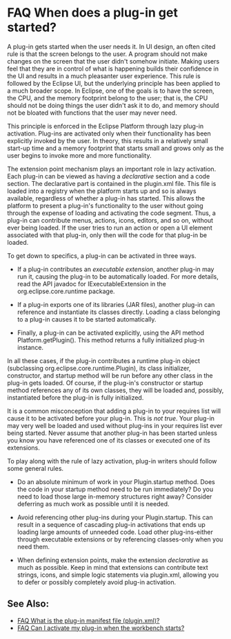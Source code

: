 

FAQ When does a plug-in get started?
====================================

A plug-in gets started when the user needs it. In UI design, an often cited rule is that the screen belongs to the user. A program should not make changes on the screen that the user didn't somehow initiate. Making users feel that they are in control of what is happening builds their confidence in the UI and results in a much pleasanter user experience. This rule is followed by the Eclipse UI, but the underlying principle has been applied to a much broader scope. In Eclipse, one of the goals is to have the screen, the CPU, and the memory footprint belong to the user; that is, the CPU should not be doing things the user didn't ask it to do, and memory should not be bloated with functions that the user may never need.

This principle is enforced in the Eclipse Platform through lazy plug-in activation. Plug-ins are activated only when their functionality has been explicitly invoked by the user. In theory, this results in a relatively small start-up time and a memory footprint that starts small and grows only as the user begins to invoke more and more functionality.

The extension point mechanism plays an important role in lazy activation. Each plug-in can be viewed as having a _declarative_ section and a code section. The declarative part is contained in the plugin.xml file. This file is loaded into a registry when the platform starts up and so is always available, regardless of whether a plug-in has started. This allows the platform to present a plug-in's functionality to the user without going through the expense of loading and activating the code segment. Thus, a plug-in can contribute menus, actions, icons, editors, and so on, without ever being loaded. If the user tries to run an action or open a UI element associated with that plug-in, only then will the code for that plug-in be loaded.

To get down to specifics, a plug-in can be activated in three ways.

*   If a plug-in contributes an _executable extension_, another plug-in may run it, causing the plug-in to be automatically loaded. For more details, read the API javadoc for IExecutableExtension in the org.eclipse.core.runtime package.

*   If a plug-in exports one of its libraries (JAR files), another plug-in can reference and instantiate its classes directly. Loading a class belonging to a plug-in causes it to be started automatically.

*   Finally, a plug-in can be activated explicitly, using the API method Platform.getPlugin(). This method returns a fully initialized plug-in instance.

In all these cases, if the plug-in contributes a runtime plug-in object (subclassing org.eclipse.core.runtime.Plugin), its class initializer, constructor, and startup method will be run before any other class in the plug-in gets loaded. Of course, if the plug-in's constructor or startup method references any of its own classes, they will be loaded and, possibly, instantiated before the plug-in is fully initialized.

It is a common misconception that adding a plug-in to your requires list will cause it to be activated before your plug-in. This is _not true_. Your plug-in may very well be loaded and used without plug-ins in your requires list ever being started. Never assume that another plug-in has been started unless you know you have referenced one of its classes or executed one of its extensions.

To play along with the rule of lazy activation, plug-in writers should follow some general rules.

*   Do an absolute minimum of work in your Plugin.startup method. Does the code in your startup method need to be run immediately? Do you need to load those large in-memory structures right away? Consider deferring as much work as possible until it is needed.

*   Avoid referencing other plug-ins during your Plugin.startup. This can result in a sequence of cascading plug-in activations that ends up loading large amounts of unneeded code. Load other plug-ins-either through executable extensions or by referencing classes-only when you need them.

*   When defining extension points, make the extension _declarative_ as much as possible. Keep in mind that extensions can contribute text strings, icons, and simple logic statements via plugin.xml, allowing you to defer or possibly completely avoid plug-in activation.

See Also:
---------

*   [FAQ What is the plug-in manifest file (plugin.xml)?](./FAQ_What_is_the_plug-in_manifest_file_(plugin.xml).md "FAQ What is the plug-in manifest file (plugin.xml)?")
*   [FAQ Can I activate my plug-in when the workbench starts?](./FAQ_Can_I_activate_my_plug-in_when_the_workbench_starts.md "FAQ Can I activate my plug-in when the workbench starts?")

